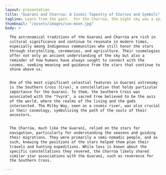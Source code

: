 ```yaml
---
layout: presentation
title: "Guaraní and Charrua: A Cosmic Tapestry of Stories and Symbols"
tagline: Learn from the past.  For the Charrúa, the night sky was a spiritual realm where gods, ancestors, and cosmic forces resided. Like the Guaraní, they likely saw celestial events as sacred, guiding rituals and shaping their understanding of the universe.
thumbnail: "/assets/images/sun-moon.jpg"
body: >

  The astronomical traditions of the Guaraní and Charrúa are rich in
  cultural significance and continue to resonate in modern times,
  especially among Indigenous communities who still honor the stars
  through storytelling, ceremonies, and agriculture. Their cosmologies
  offer not only an ancient understanding of the sky but also a
  reminder of how humans have always sought to connect with the
  cosmos, seeking meaning and guidance from the stars that continue to
  shine above us.


  One of the most significant celestial features in Guaraní astronomy
  is the Southern Cross (Crux), a constellation that holds particular
  importance for the Guaraní. To them, the Southern Cross was
  associated with the "Yvyrá", a sacred tree believed to be the axis
  of the world, where the realms of the living and the gods
  intersected. The Milky Way, seen as a cosmic river, was also crucial
  in their cosmology, symbolizing the path of the souls of their
  ancestors.


  The Charrúa, much like the Guaraní, relied on the stars for
  navigation, particularly for understanding the seasons and guiding
  their migrations. They were primarily a semi-nomadic people, and as
  such, knowing the positions of the stars helped them plan their
  travels and hunting expeditions. While less is known about the
  specific constellations they revered, the Charrúa likely shared
  similar star associations with the Guaraní, such as reverence for
  the Southern Cross.

---
```


